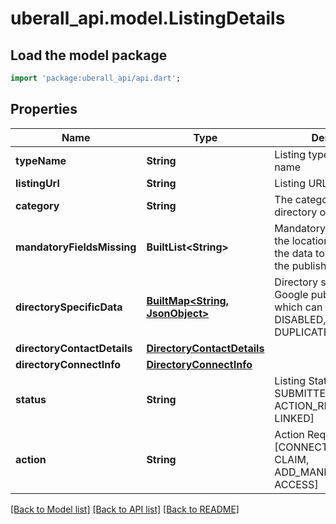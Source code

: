 # uberall_api.model.ListingDetails

## Load the model package
```dart
import 'package:uberall_api/api.dart';
```

## Properties
Name | Type | Description | Notes
------------ | ------------- | ------------- | -------------
**typeName** | **String** | Listing type / Publisher name | [optional] 
**listingUrl** | **String** | Listing URL | [optional] 
**category** | **String** | The category of the directory of this listing | [optional] 
**mandatoryFieldsMissing** | **BuiltList&lt;String&gt;** | Mandatory field missing on the location which prevents the data to be submitted to the publisher | [optional] 
**directorySpecificData** | [**BuiltMap&lt;String, JsonObject&gt;**](JsonObject.md) | Directory specific data. e.g. Google publishing states which can be UNVERIFIED, DISABLED, SUSPENDED, DUPLICATE. | [optional] 
**directoryContactDetails** | [**DirectoryContactDetails**](DirectoryContactDetails.md) |  | [optional] 
**directoryConnectInfo** | [**DirectoryConnectInfo**](DirectoryConnectInfo.md) |  | [optional] 
**status** | **String** | Listing Status [SYNCED, SUBMITTED, UPDATING, ACTION_REQUIRED, LINKED] | [optional] 
**action** | **String** | Action Required [CONNECT, VERIFY, CLAIM, ADD_MANDATORY_FIELDS, ACCESS] | [optional] 

[[Back to Model list]](../README.md#documentation-for-models) [[Back to API list]](../README.md#documentation-for-api-endpoints) [[Back to README]](../README.md)



